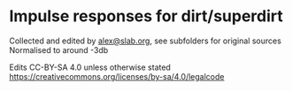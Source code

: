 # Impulse responses for dirt/superdirt

Collected and edited by alex@slab.org, see subfolders for original sources
Normalised to around -3db

Edits CC-BY-SA 4.0 unless otherwise stated
https://creativecommons.org/licenses/by-sa/4.0/legalcode
